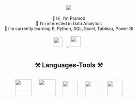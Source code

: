 <h1 align="center">
    <img src="https://readme-typing-svg.herokuapp.com/?font=Righteous&size=35&center=true&vCenter=true&width=500&height=70&duration=4000&lines=Hi+There!+👋;+I'm+Pramod!;" />
</h1>

<div align="center">
    👋 Hi, I’m Pramod<br>👀 I’m interested in Data Analytics<br>🌱 I’m currently learning R, Python, SQL, Excel, Tableau, Power BI<br>
</div>
<br>
   

<div align="center"> 
      <a href="https://www.linkedin.com/in/pramod-kumar-sahu-/">
        <img width="30px" style="padding-right:10px;" src="https://github.com/Pramodkumar-Analyst/icon/blob/main/linkedin-app-icon.svg"/> &nbsp;&nbsp;</a> 
      <a href="mailto:pramodkumarsahu027@gmail.com">
         <img width="34px" style="padding-right:10px;" src="https://github.com/Pramodkumar-Analyst/icon/blob/main/Gmail-01.svg"/></a>
</div>

<br />





<h2 align="center">⚒️ Languages-Tools ⚒️</h2>
<br />
<div align="center">
    <img width="55px" src="https://cdn.jsdelivr.net/gh/devicons/devicon@latest/icons/r/r-original.svg"/> &nbsp;&nbsp;&nbsp;&nbsp;
    <img width="55px" src="https://github.com/Pramodkumar-Analyst/icon/blob/main/SQL%20Database.svg"/> &nbsp;&nbsp;&nbsp;&nbsp;
    <img width="50px" src="https://github.com/Pramodkumar-Analyst/icon/blob/main/microsoft-excel-icon.svg"/> &nbsp;&nbsp;&nbsp;&nbsp;
    <img width="50px" src="https://github.com/Pramodkumar-Analyst/icon/blob/main/power-bi-icon.svg"/> &nbsp;&nbsp;&nbsp;&nbsp;
    <img width="50px" src="https://github.com/Pramodkumar-Analyst/icon/blob/main/python-programming-language-icon.svg"/>
</div>




<!--### GitHub Stats:
![](https://github-readme-stats.vercel.app/api?username=Pramodkumar-Analyst&theme=radical&hide_border=false&include_all_commits=false&count_private=false)<br/>
![](https://nirzak-streak-stats.vercel.app/?user=Pramodkumar-Analyst&theme=radical&hide_border=false)<br/> -->


